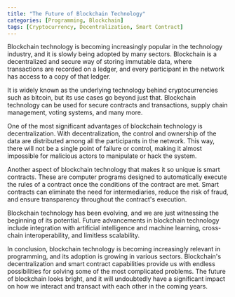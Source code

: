 ```yaml
---
title: "The Future of Blockchain Technology"
categories: [Programming, Blockchain]
tags: [Cryptocurrency, Decentralization, Smart Contract]
---
```


Blockchain technology is becoming increasingly popular in the technology industry, and it is slowly being adopted by many sectors. Blockchain is a decentralized and secure way of storing immutable data, where transactions are recorded on a ledger, and every participant in the network has access to a copy of that ledger.

It is widely known as the underlying technology behind cryptocurrencies such as bitcoin, but its use cases go beyond just that. Blockchain technology can be used for secure contracts and transactions, supply chain management, voting systems, and many more.

One of the most significant advantages of blockchain technology is decentralization. With decentralization, the control and ownership of the data are distributed among all the participants in the network. This way, there will not be a single point of failure or control, making it almost impossible for malicious actors to manipulate or hack the system.

Another aspect of blockchain technology that makes it so unique is smart contracts. These are computer programs designed to automatically execute the rules of a contract once the conditions of the contract are met. Smart contracts can eliminate the need for intermediaries, reduce the risk of fraud, and ensure transparency throughout the contract's execution.

Blockchain technology has been evolving, and we are just witnessing the beginning of its potential. Future advancements in blockchain technology include integration with artificial intelligence and machine learning, cross-chain interoperability, and limitless scalability.

In conclusion, blockchain technology is becoming increasingly relevant in programming, and its adoption is growing in various sectors. Blockchain's decentralization and smart contract capabilities provide us with endless possibilities for solving some of the most complicated problems. The future of blockchain looks bright, and it will undoubtedly have a significant impact on how we interact and transact with each other in the coming years.